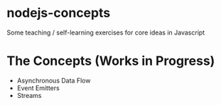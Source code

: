 # nodejs-concepts
Some teaching / self-learning exercises for core ideas in Javascript

# The Concepts (Works in Progress)

- Asynchronous Data Flow
- Event Emitters
- Streams
